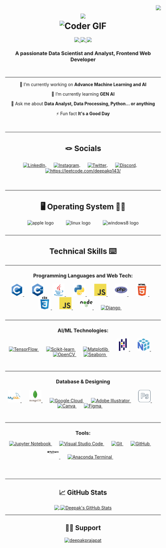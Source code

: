 ###                                                                                                                                    
<img align="right" src="https://visitor-badge.laobi.icu/badge?page_id=salesp07.salesp07" />

<h1 align="center">
    <img src="https://readme-typing-svg.herokuapp.com/?font=Righteous&size=35&center=true&vCenter=true&width=500&height=70&duration=4000&lines=Hi+There!+👋;+I'm+Deepak+Prajapat!;" />
    <br/>
    <img src="https://media.giphy.com/media/SWoSkN6DxTszqIKEqv/giphy.gif" alt="Coder GIF" width="500">
</h1>

<div align="center"> 
  <a href="mailto:prajapatidprathod44@gmail.com">
    <img src="https://img.shields.io/badge/Gmail-333333?style=for-the-badge&logo=gmail&logoColor=red" />
  </a>
  <a href="https://www.linkedin.com/in/deepak-prajapat01/" target="_blank">
    <img src="https://img.shields.io/badge/LinkedIn-0077B5?style=for-the-badge&logo=linkedin&logoColor=white" target="_blank" />
  </a>
  <a href="https://deepak-prajapat143.vercel.app/" target="_blank">
     <img src="https://img.shields.io/badge/Portfolio-FF5722?style=for-the-badge&logo=todoist&logoColor=white" target="_blank" /> <!-- sqlite, safari, google-chrome are other good icon options -->
  </a>
</div>

<h3 align="center">A passionate Data Scientist and Analyst, Frontend Web Developer</h3>

<br/>
 <hr/>
<!--
<h1 align="center">Hi 👋, I'm Deepak Prajapat</h1>
<h3 align="center">A passionate Data Scientist and Data Analyst</h3>
-->

<div align="center">
 
 🔭 I’m currently working on **Advance Machine Learning and AI**
 
 🌱 I’m currently learning **GEN AI**

💬 Ask me about **Data Analyst, Data Processing, Python... or anything**

⚡ Fun fact **It's a Good Day**

 </div>
<br/>
 <hr/>
 
<div align="center">
  <h3><strong>
    
  ## 🪢 Socials</strong></h3>
</div>


<p align="center">
    <a href="https://www.linkedin.com/in/deepak-prajapat01" target="_blank">
        <img align="center" src="https://raw.githubusercontent.com/rahuldkjain/github-profile-readme-generator/master/src/images/icons/Social/linked-in-alt.svg" alt="LinkedIn" height="30" width="40" />
    </a>&nbsp; &nbsp; &nbsp; 
    <a href="https://www.instagram.com/d_e_e_p_a_k_8000" target="_blank">
        <img align="center" src="https://raw.githubusercontent.com/rahuldkjain/github-profile-readme-generator/master/src/images/icons/Social/instagram.svg" alt="Instagram" height="30" width="40" />
    </a>&nbsp; &nbsp; &nbsp; 
    <a href="https://x.com/mrdeepak143p" target="_blank">
        <img align="center" src="https://raw.githubusercontent.com/rahuldkjain/github-profile-readme-generator/master/src/images/icons/Social/twitter.svg" alt="Twitter" height="30" width="40" />
    </a>&nbsp; &nbsp; &nbsp; 
    <a href="https://discord.gg/your-server" target="_blank">
        <img align="center" src="https://raw.githubusercontent.com/rahuldkjain/github-profile-readme-generator/master/src/images/icons/Social/discord.svg" alt="Discord" height="30" width="40" />
    </a>&nbsp; &nbsp; &nbsp; 
  <a href="https://www.leetcode.com/https://leetcode.com/deepakp143/" target="blank"><img align="center" src="https://raw.githubusercontent.com/rahuldkjain/github-profile-readme-generator/master/src/images/icons/Social/leet-code.svg" alt="https://leetcode.com/deepakp143/" height="30" width="40" /></a>
</p>

###
<br/>
 <hr/>
 
<div align="center">
  <h3><strong>
    
  ##  🖥️  Operating System   🧑‍💻</strong></h3>
</div>


<div align="center">
  <img src="https://cdn.jsdelivr.net/gh/devicons/devicon/icons/apple/apple-original.svg" height="40" alt="apple logo"  />
  <img width="12" />&nbsp; &nbsp; &nbsp; 
  <img src="https://cdn.jsdelivr.net/gh/devicons/devicon/icons/linux/linux-original.svg" height="40" alt="linux logo"  />
  <img width="12" />&nbsp; &nbsp; &nbsp; 
  
  <img src="https://cdn.jsdelivr.net/gh/devicons/devicon/icons/windows8/windows8-original.svg" height="40" alt="windows8 logo"  />
</div>
<br/>
 <hr/>

 
<div align="center">
  <h3><strong>
    
  ##  Technical Skills ⌨️</strong></h3>
</div>
<hr/>
<div align="center">

  
### Programming Languages and Web Tech:
<a href="https://www.cprogramming.com/" target="_blank" rel="noreferrer"> 
  <img src="https://raw.githubusercontent.com/devicons/devicon/master/icons/c/c-original.svg" alt="C" width="40" height="40"/> 
</a> &nbsp; &nbsp; &nbsp; 
<a href="https://www.w3schools.com/cpp/" target="_blank" rel="noreferrer"> 
  <img src="https://raw.githubusercontent.com/devicons/devicon/master/icons/cplusplus/cplusplus-original.svg" alt="C++" width="40" height="40"/> 
</a> &nbsp; &nbsp; &nbsp; 
<a href="https://www.java.com" target="_blank" rel="noreferrer"> 
  <img src="https://raw.githubusercontent.com/devicons/devicon/master/icons/java/java-original.svg" alt="Java" width="40" height="40"/> 
</a> &nbsp; &nbsp; &nbsp; 
<a href="https://www.python.org" target="_blank" rel="noreferrer"> 
  <img src="https://raw.githubusercontent.com/devicons/devicon/master/icons/python/python-original.svg" alt="Python" width="40" height="40"/> 
</a> &nbsp; &nbsp; &nbsp; 
<a href="https://developer.mozilla.org/en-US/docs/Web/JavaScript" target="_blank" rel="noreferrer"> 
  <img src="https://raw.githubusercontent.com/devicons/devicon/master/icons/javascript/javascript-original.svg" alt="JavaScript" width="40" height="40"/> 
</a> &nbsp; &nbsp; &nbsp; 
<a href="https://www.php.net" target="_blank" rel="noreferrer"> 
  <img src="https://raw.githubusercontent.com/devicons/devicon/master/icons/php/php-original.svg" alt="PHP" width="40" height="40"/> 
</a> &nbsp; &nbsp; &nbsp; 
<a href="https://www.w3.org/html/" target="_blank" rel="noreferrer"> 
  <img src="https://raw.githubusercontent.com/devicons/devicon/master/icons/html5/html5-original-wordmark.svg" alt="HTML5" width="40" height="40"/> 
</a> &nbsp; &nbsp; &nbsp; 
<a href="https://www.w3schools.com/css/" target="_blank" rel="noreferrer"> 
  <img src="https://raw.githubusercontent.com/devicons/devicon/master/icons/css3/css3-original-wordmark.svg" alt="CSS3" width="40" height="40"/> 
</a> &nbsp; &nbsp; &nbsp; 
<a href="https://developer.mozilla.org/en-US/docs/Web/JavaScript" target="_blank" rel="noreferrer"> 
  <img src="https://raw.githubusercontent.com/devicons/devicon/master/icons/javascript/javascript-original.svg" alt="JavaScript" width="40" height="40"/> 
</a> &nbsp; &nbsp; &nbsp; 
<a href="https://nodejs.org" target="_blank" rel="noreferrer"> 
  <img src="https://raw.githubusercontent.com/devicons/devicon/master/icons/nodejs/nodejs-original-wordmark.svg" alt="Node.js" width="40" height="40"/> 
</a> &nbsp; &nbsp; &nbsp; 
<a href="https://www.djangoproject.com/" target="_blank" rel="noreferrer"> 
  <img src="https://cdn.worldvectorlogo.com/logos/django.svg" alt="Django" width="40" height="40"/> 
</a> &nbsp; &nbsp; &nbsp; 

</div>&nbsp; &nbsp; &nbsp;

<div align="center">

</div>

<div align="center">
 <hr/>
  

  
### AI/ML Technologies:
<a href="https://www.tensorflow.org" target="_blank" rel="noreferrer"> 
  <img src="https://www.vectorlogo.zone/logos/tensorflow/tensorflow-icon.svg" alt="TensorFlow" width="40" height="40"/> 
</a> &nbsp; &nbsp; &nbsp; 
<a href="https://scikit-learn.org/" target="_blank" rel="noreferrer"> 
  <img src="https://upload.wikimedia.org/wikipedia/commons/0/05/Scikit_learn_logo_small.svg" alt="Scikit-learn" width="40" height="40"/> 
</a> &nbsp; &nbsp; &nbsp; 
<a href="https://matplotlib.org/" target="_blank" rel="noreferrer"> 
  <img src="https://matplotlib.org/_static/logo2_compressed.svg" alt="Matplotlib" width="40" height="40"/> 
</a> &nbsp; &nbsp; &nbsp; 
<a href="https://pandas.pydata.org/" target="_blank" rel="noreferrer"> 
  <img src="https://raw.githubusercontent.com/devicons/devicon/2ae2a900d2f041da66e950e4d48052658d850630/icons/pandas/pandas-original.svg" alt="Pandas" width="40" height="40"/> 
</a> &nbsp; &nbsp; &nbsp; 
<a href="https://numpy.org/" target="_blank" rel="noreferrer"> 
  <img src="https://raw.githubusercontent.com/devicons/devicon/master/icons/numpy/numpy-original.svg" alt="NumPy" width="40" height="40"/> 
</a> &nbsp; &nbsp; &nbsp; 
<a href="https://opencv.org/" target="_blank" rel="noreferrer"> 
  <img src="https://www.vectorlogo.zone/logos/opencv/opencv-icon.svg" alt="OpenCV" width="40" height="40"/> 
</a> &nbsp; &nbsp; &nbsp; 
<a href="https://seaborn.pydata.org/" target="_blank" rel="noreferrer"> 
  <img src="https://seaborn.pydata.org/_images/logo-mark-lightbg.svg" alt="Seaborn" width="40" height="40"/> 
</a> &nbsp; &nbsp; &nbsp; 

&nbsp; &nbsp; &nbsp;
 <hr/>

### Database & Designing
<a href="https://www.mysql.com/" target="_blank" rel="noreferrer"> 
  <img src="https://raw.githubusercontent.com/devicons/devicon/master/icons/mysql/mysql-original-wordmark.svg" alt="MySQL" width="40" height="40"/> 
</a> &nbsp; &nbsp; &nbsp; 
<a href="https://www.mongodb.com/" target="_blank" rel="noreferrer"> 
  <img src="https://raw.githubusercontent.com/devicons/devicon/master/icons/mongodb/mongodb-original-wordmark.svg" alt="MongoDB" width="40" height="40"/> 
</a> &nbsp; &nbsp; &nbsp; 
<a href="https://cloud.google.com/" target="_blank" rel="noreferrer"> 
  <img src="https://www.vectorlogo.zone/logos/google_cloud/google_cloud-icon.svg" alt="Google Cloud" width="40" height="40"/> 
</a>&nbsp; &nbsp; &nbsp; 
<a href="https://www.adobe.com/products/illustrator.html" target="_blank" rel="noreferrer"> 
  <img src="https://www.vectorlogo.zone/logos/adobe_illustrator/adobe_illustrator-icon.svg" alt="Adobe Illustrator" width="40" height="40"/> 
</a> &nbsp; &nbsp; &nbsp; 
<a href="https://www.photoshop.com/en" target="_blank" rel="noreferrer"> 
  <img src="https://raw.githubusercontent.com/devicons/devicon/master/icons/photoshop/photoshop-line.svg" alt="Adobe Photoshop" width="40" height="40"/> 
</a> &nbsp; &nbsp; &nbsp; 
<a href="https://www.canva.com/" target="_blank" rel="noreferrer"> 
  <img src="https://www.vectorlogo.zone/logos/canva/canva-icon.svg" alt="Canva" width="40" height="40"/> 
</a> &nbsp; &nbsp; &nbsp; 
<a href="https://www.figma.com/" target="_blank" rel="noreferrer"> 
  <img src="https://www.vectorlogo.zone/logos/figma/figma-icon.svg" alt="Figma" width="40" height="40"/> 
</a> &nbsp; &nbsp; &nbsp; 

&nbsp; &nbsp; &nbsp;

 <hr/>


### Tools:
<a href="https://jupyter.org/" target="_blank" rel="noreferrer"> 
  <img src="https://upload.wikimedia.org/wikipedia/commons/3/38/Jupyter_logo.svg" alt="Jupyter Notebook" width="40" height="40"/> 
</a> &nbsp; &nbsp; &nbsp; 
<a href="https://code.visualstudio.com/" target="_blank" rel="noreferrer"> 
  <img src="https://upload.wikimedia.org/wikipedia/commons/9/9a/Visual_Studio_Code_1.35_icon.svg" alt="Visual Studio Code" width="40" height="40"/> 
</a> &nbsp; &nbsp; &nbsp; 
<a href="https://git-scm.com/" target="_blank" rel="noreferrer"> 
  <img src="https://www.vectorlogo.zone/logos/git-scm/git-scm-icon.svg" alt="Git" width="40" height="40"/> 
</a> &nbsp; &nbsp; &nbsp; 
<a href="https://github.com/" target="_blank" rel="noreferrer"> 
  <img src="https://www.vectorlogo.zone/logos/github/github-icon.svg" alt="GitHub" width="40" height="40"/> 
</a> &nbsp; &nbsp; &nbsp; 
<a href="https://www.jetbrains.com/pycharm/" target="_blank" rel="noreferrer"> 
  <img src="https://raw.githubusercontent.com/devicons/devicon/master/icons/pycharm/pycharm-original-wordmark.svg" alt="PyCharm" width="40" height="40"/> 
</a> &nbsp; &nbsp; &nbsp; 
<a href="https://www.anaconda.com/" target="_blank" rel="noreferrer"> 
  <img src="https://upload.wikimedia.org/wikipedia/en/c/cd/Anaconda_Logo.png" alt="Anaconda Terminal" width="40" height="40"/> 
</a> &nbsp; &nbsp; &nbsp; 

&nbsp; &nbsp; &nbsp;
<br/> &nbsp;
 <hr/>
 
## &#x1f4c8; GitHub Stats

<a href="https://github.com/Deepakp143/Deepakp143">
  <img align="center" src="https://github-readme-stats.vercel.app/api/top-langs/?username=Deepakp143&hide=java,html,tex&title_color=ffffff&text_color=c9cacc&icon_color=2bbc8a&bg_color=1d1f21&langs_count=3" />
</a>
<a href="https://github.com/Deepakp143/Deepakp143">
  <img align="center" src="https://github-readme-stats.vercel.app/api?username=Deepakp143&show_icons=true&line_height=27&count_private=true&title_color=ffffff&text_color=c9cacc&icon_color=2bbc8a&bg_color=1d1f21" alt="Deepak's GitHub Stats" />
</a>

 <hr/>


<h3 align="center">
  
## 💁‍♂️ Support
   </h3>
<p><a href="https://ko-fi.com/deepakprajapat"> <img align="center" src="https://cdn.ko-fi.com/cdn/kofi3.png?v=3" height="50" width="210" alt="deepakprajapat" /></a></p><br><br>

###
